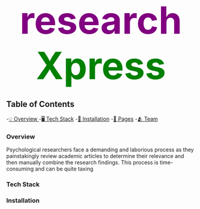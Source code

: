 <h1 style='text-align: center; padding-top: 0rem;'><p class='research'>research<p class='xpress'>Xpress</p></h1>

<style>
.research {
    font-size: 100px;
    font-weight: bold;
    text-align: center;
    color: purple;
    display:inline;
}
            
.xpress {
    font-size: 100px;
    font-weight: bold;
    text-align: center;
    color: green;   
    display:inline;
}
</style>

## Table of Contents

-[💡 Overview ](#-overview)
-[🖥 Tech Stack](#-tech-stack) 
-[🔧 Installation](#-installation)
-[📄 Pages](#-pages)
-[🫂 Team](#-team)

### Overview
Psychological researchers face a demanding and laborious process as they painstakingly review academic articles to determine their relevance and then manually combine the research findings. This process is time-consuming and can be quite taxing

### Tech Stack

### Installation

